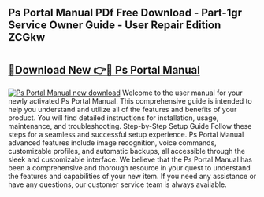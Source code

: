 ## Ps Portal Manual PDf Free Download - Part-1gr Service Owner Guide - User Repair Edition ZCGkw

# <h2><a href="http://cf13790.oget.top/?id=Ps+Portal+Manual">🔗Download New 👉🔴 Ps Portal Manual</a></h2>

[![Ps Portal Manual new download](https://i.imgur.com/5g1atiW.png)](http://cf13790.oget.top/?id=Ps+Portal+Manual)
Welcome to the user manual for your newly activated Ps Portal Manual. This comprehensive guide is intended to help you understand and utilize all of the features and benefits of your product. You will find detailed instructions for installation, usage, maintenance, and troubleshooting. Step-by-Step Setup Guide Follow these steps for a seamless and successful setup experience. Ps Portal Manual advanced features include image recognition, voice commands, customizable profiles, and automatic backups, all accessible through the sleek and customizable interface. We believe that the Ps Portal Manual has been a comprehensive and thorough resource in your quest to understand the features and capabilities of your new item. If you need any assistance or have any questions, our customer service team is always available.
